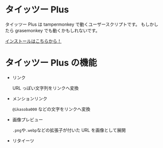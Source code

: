 # タイッツー Plus

タイッツー Plus は tampermonkey で動くユーザースクリプトです。
もしかしたら grasemonkey でも動くかもしれないです。

[インストールはこちらから！](https://ikasoba.codesk.dev/taittsuu-plus/index.js)

# タイッツー Plus の機能

- リンク

  URL っぽい文字列をリンクへ変換

- メンションリンク

  `@ikasoba000` などの文字をリンクへ変換

- 画像プレビュー

  `.png`や`.webp`などの拡張子が付いた URL を画像として展開

- リタイーツ
